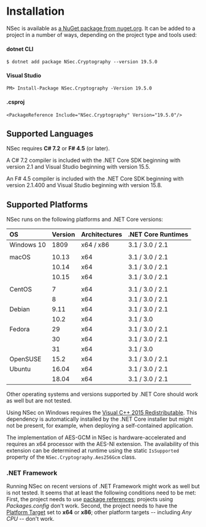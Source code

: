 # Installation

NSec is available as
[a NuGet package from nuget.org](https://www.nuget.org/packages/NSec.Cryptography/19.5.0).
It can be added to a project in a number of ways, depending on the project type
and tools used:


#### dotnet CLI

    $ dotnet add package NSec.Cryptography --version 19.5.0

#### Visual Studio

    PM> Install-Package NSec.Cryptography -Version 19.5.0

#### .csproj

    <PackageReference Include="NSec.Cryptography" Version="19.5.0"/>


## Supported Languages

NSec requires **C# 7.2** or **F# 4.5** (or later).

A C# 7.2 compiler is included with the .NET Core SDK beginning with version 2.1
and Visual Studio beginning with version 15.5.

An F# 4.5 compiler is included with the .NET Core SDK beginning with version
2.1.400 and Visual Studio beginning with version 15.8.


## Supported Platforms

NSec runs on the following platforms and .NET Core versions:

| OS            | Version  | Architectures | .NET Core Runtimes |
|:------------- |:-------- |:------------- |:-------------------|
| Windows 10    | 1809     | x64 / x86     | 3.1 / 3.0 / 2.1    |
|               |          |               |                    |
| macOS         | 10.13    | x64           | 3.1 / 3.0 / 2.1    |
|               | 10.14    | x64           | 3.1 / 3.0 / 2.1    |
|               | 10.15    | x64           | 3.1 / 3.0 / 2.1    |
|               |          |               |                    |
| CentOS        | 7        | x64           | 3.1 / 3.0 / 2.1    |
|               | 8        | x64           | 3.1 / 3.0 / 2.1    |
| Debian        | 9.11     | x64           | 3.1 / 3.0 / 2.1    |
|               | 10.2     | x64           | 3.1 / 3.0          |
| Fedora        | 29       | x64           | 3.1 / 3.0 / 2.1    |
|               | 30       | x64           | 3.1 / 3.0 / 2.1    |
|               | 31       | x64           | 3.1 / 3.0          |
| OpenSUSE      | 15.2     | x64           | 3.1 / 3.0 / 2.1    |
| Ubuntu        | 16.04    | x64           | 3.1 / 3.0 / 2.1    |
|               | 18.04    | x64           | 3.1 / 3.0 / 2.1    |

Other operating systems and versions supported by .NET Core should work as well
but are not tested.

Using NSec on Windows requires the
[Visual C++ 2015 Redistributable](https://www.microsoft.com/en-us/download/details.aspx?id=53587).
This dependency is automatically installed by the .NET Core installer but might
not be present, for example, when deploying a self-contained application.

The implementation of AES-GCM in NSec is hardware-accelerated and requires an
x64 processor with the AES-NI extension. The availability of this extension can
be determined at runtime using the static `IsSupported` property of the
`NSec.Cryptography.Aes256Gcm` class.


### .NET Framework

Running NSec on recent versions of .NET Framework might work as well but is not
tested. It seems that at least the following conditions need to be met:
First, the project needs to use
[*<PackageReference>* package references](https://blog.nuget.org/20170316/NuGet-now-fully-integrated-into-MSBuild.html#what-about-other-project-types-that-are-not-net-core);
projects using *Packages.config* don't work.
Second, the project needs to have the
[Platform Target](https://docs.microsoft.com/en-us/visualstudio/ide/reference/build-page-project-designer-csharp?view=vs-2017#configuration-and-platform)
set to **x64** or **x86**; other platform targets -- including *Any CPU* --
don't work.
